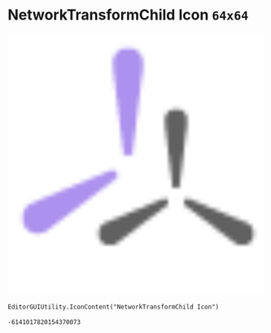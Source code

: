 # NetworkTransformChild Icon `64x64`
<img src="/img/NetworkTransformChild%20Icon.png" width=512 height=512>

``` CSharp
EditorGUIUtility.IconContent("NetworkTransformChild Icon")
```
```
-6141017820154370073
```
